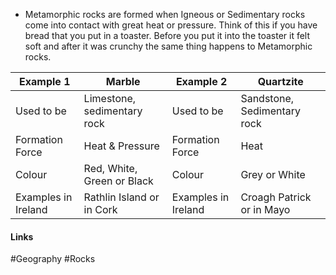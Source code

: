 - Metamorphic rocks are formed when Igneous or Sedimentary rocks come into contact with great heat or pressure. Think of this if you have bread that you put in a toaster. Before you put it into the toaster it felt soft and after it was crunchy the same thing happens to Metamorphic rocks.

| Example 1           | Marble                      | Example 2           | Quartzite                   |
| ------------------- | --------------------------- | ------------------- | --------------------------- |
| Used to be          | Limestone, sedimentary rock | Used to be          | Sandstone, Sedimentary rock |
| Formation Force     | Heat & Pressure             | Formation Force     | Heat                        |
| Colour              | Red, White, Green or Black  | Colour              | Grey or White               |
| Examples in Ireland | Rathlin Island or in Cork   | Examples in Ireland | Croagh Patrick or in Mayo   |


#### Links
#Geography #Rocks 